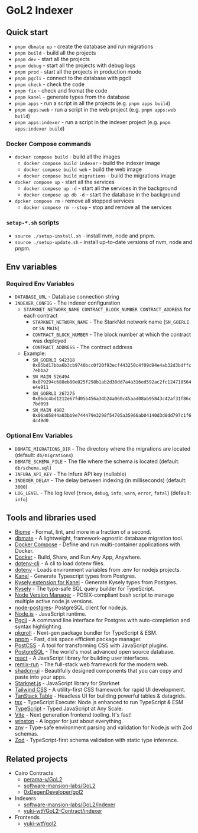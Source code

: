# GoL2 Indexer

## Quick start

- `pnpm dbmate up` - create the database and run migrations
- `pnpm build` - build all the projects
- `pnpm dev` - start all the projects
- `pnpm debug` - start all the projects with debug logs
- `pnpm prod` - start all the projects in production mode
- `pnpm pgcli` - connect to the database with pgcli
- `pnpm check` - check the code
- `pnpm fix` - check and fromat the code
- `pnpm kanel` - generate types from the database
- `pnpm apps` - run a script in all the projects (e.g. `pnpm apps build`)
- `pnpm apps:web` - run a script in the web project (e.g. `pnpm apps:web build`)
- `pnpm apps:indexer` - run a script in the indexer project (e.g. `pnpm apps:indexer build`)

### Docker Compose commands

- `docker compose build` - build all the images
  - `docker compose build indexer` - build the indexer image
  - `docker compose build web` - build the web image
  - `docker compose build migrations` - build the migrations image
- `docker compose up` - start all the services
  - `docker compose up -d` - start all the services in the background
  - `docker compose up db -d` - start the database in the background
- `dpcker compose rm` - remove all stopped services
  - `docker compose rm --stop` - stop and remove all the services

### `setup-*.sh` scripts

- `source ./setup-install.sh` - install nvm, node and pnpm.
- `source ./setup-update.sh` - install up-to-date versions of nvm, node and pnpm.

## Env variables

### Required Env Variables

- `DATABASE_URL` - Database connection string
- `INDEXER_CONFIG` - The indexer configuration
  - `STARKNET_NETWORK_NAME CONTRACT_BLOCK_NUMBER CONTRACT_ADDRESS` for each contract
    - `STARKNET_NETWORK_NAME` - The StarkNet network name (`SN_GOERLI` or `SN_MAIN`)
    - `CONTRACT_BLOCK_NUMBER` - The block number at which the contract was deployed
    - `CONTRACT_ADDRESS` - The contract address
  - Example:
    - `SN_GOERLI 942318 0x05bd17bba6b3cb9740bcc0f20f93ecf443250c4f09d94e4ab32d3bdffc7ebba2`
    - `SN_MAIN 526494 0x079294c688eb80e025f298b1ab2d30dd7a4a316ed592ac2fc124710564e4e911`
    - `SN_GOERLI 267275 0x06dc4bd1212e67fd05b456a34b24a060c45aad08ab95843c42af31f86c7bd093`
    - `SN_MAIN 4982 0x06a05844a03bb9e744479e3298f54705a35966ab04140d3d8dd797c1f6dc49d0`

### Optional Env Variables

- `DBMATE_MIGRATIONS_DIR` - The directory where the migrations are located (default: `db/migrations`)
- `DBMATE_SCHEMA_FILE` - The file where the schema is located (default: `db/schema.sql`)
- `INFURA_API_KEY` - The Infura API key (nullable)
- `INDEXER_DELAY` - The delay between indexing (in milliseconds) (default: `3000`)
- `LOG_LEVEL` - The log level (`trace`, `debug`, `info`, `warn`, `error`, `fatal`) (default: `info`)

## Tools and libraries used

- [Biome](https://biomejs.dev/) - Format, lint, and more in a fraction of a second.
- [dbmate](https://github.com/amacneil/dbmate) - A lightweight, framework-agnostic database migration tool.
- [Docker Compose](https://docs.docker.com/compose/) - Define and run multi-container applications with Docker.
- [Docker](https://www.docker.com/) - Build, Share, and Run Any App, Anywhere.
- [dotenv-cli](https://github.com/venthur/dotenv-cli) - A cli to load dotenv files.
- [dotenv](https://github.com/motdotla/dotenv) - Loads environment variables from .env for nodejs projects.
- [Kanel](https://github.com/kristiandupont/kanel) - Generate Typescript types from Postgres.
- [Kysely extension for Kanel](https://github.com/kristiandupont/kanel/tree/main/packages/kanel-kysely) - Generate Kysely types from Postgres.
- [Kysely](https://kysely.dev/) - The type-safe SQL query builder for TypeScript.
- [Node Version Manager](https://github.com/nvm-sh/nvm) - POSIX-compliant bash script to manage multiple active node.js versions.
- [node-postgres](https://node-postgres.com/)- PostgreSQL client for node.js.
- [Node.js](https://nodejs.org/) - JavaScript runtime.
- [Pgcli](https://www.pgcli.com/) - A command line interface for Postgres with auto-completion and syntax highlighting.
- [pkgroll](https://github.com/privatenumber/pkgroll) - Next-gen package bundler for TypeScript & ESM.
- [pnpm](https://pnpm.io/) - Fast, disk space efficient package manager.
- [PostCSS](https://postcss.org/) - A tool for transforming CSS with JavaScript plugins.
- [PostgreSQL](https://www.postgresql.org/) - The world's most advanced open source database.
- [react](https://react.dev/) - A JavaScript library for building user interfaces.
- [remix-run](https://remix.run/) - The full-stack web framework for the modern web.
- [shadcn-ui](https://ui.shadcn.com/) - Beautifully designed components that you can copy and paste into your apps.
- [Starknet.js](https://www.starknetjs.com/) - JavaScript library for Starknet
- [Tailwind CSS](https://tailwindcss.com/) - A utility-first CSS framework for rapid UI development.
- [TanStack Table](https://tanstack.com/table/latest) - Headless UI for building powerful tables & datagrids.
- [tsx](https://github.com/privatenumber/tsx) - TypeScript Execute: Node.js enhanced to run TypeScript & ESM
- [TypeScript](https://www.typescriptlang.org/) - Typed JavaScript at Any Scale.
- [Vite](https://vitejs.dev/) - Next generation frontend tooling. It's fast!
- [winston](https://github.com/winstonjs/winston) - A logger for just about everything.
- [znv](https://github.com/lostfictions/znv) - Type-safe environment parsing and validation for Node.js with Zod schemas.
- [Zod](https://zod.dev/) - TypeScript-first schema validation with static type inference.

## Related projects

- Cairo Contracts
  - [perama-v/GoL2](https://github.com/perama-v/GoL2)
  - [software-mansion-labs/GoL2](https://github.com/software-mansion-labs/GoL2)
  - [0xDegenDeveloper/gol2](https://github.com/0xDegenDeveloper/gol2)
- Indexers
  - [software-mansion-labs/GoL2/indexer](https://github.com/software-mansion-labs/GoL2/tree/main/indexer)
  - [yuki-wtf/GoL2-Contract/indexer](https://github.com/yuki-wtf/GoL2-Contract/tree/main/indexer)
- Frontends
  - [yuki-wtf/gol2](https://github.com/yuki-wtf/gol2)
